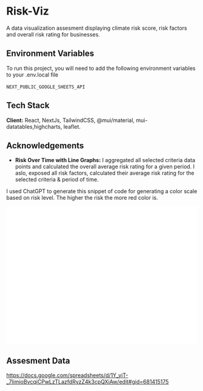 # Risk-Viz

A data visualization assesment displaying climate risk score, risk factors and overall risk rating for businesses. 

## Environment Variables

To run this project, you will need to add the following environment variables to your .env.local file

`NEXT_PUBLIC_GOOGLE_SHEETS_API`


## Tech Stack

**Client:** React, NextJs, TailwindCSS, @mui/material, mui-datatables,highcharts, leaflet. 

## Acknowledgements
- **Risk Over Time with Line Graphs:** I aggregated all selected criteria data points and calculated the overall average risk rating for a given period. I aslo, exposed all risk factors, calculated their average risk rating for the selected criteria & period of time.   


I used ChatGPT to generate this snippet of code for generating a color scale based on risk level. The higher the risk the more red color is.  

<img src="https://github.com/IbrahimSam96/Risk-Viz/blob/main/public/carbon.svg" width="600">

## Assesment Data 

https://docs.google.com/spreadsheets/d/1Y_yiT-_7IimioBvcqiCPwLzTLazfdRyzZ4k3cpQXiAw/edit#gid=681415175
